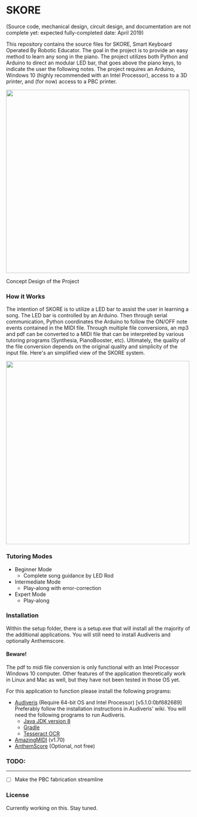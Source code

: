 # SKORE

(Source code, mechanical design, circuit design, and documentation are not complete yet: expected fully-completed date: April 2019)

This repository contains the source files for SKORE, Smart Keyboard Operated By Robotic Educator. The goal in the project is to provide an easy method to learn any song in the piano. The project utilizes both Python and Arduino to direct an modular LED bar, that goes above the piano keys, to indicate the user the following notes. The project requires an Arduino, Windows 10 (highly recommended with an Intel Processor), access to a 3D printer, and (for now) access to a PBC printer.

<img src="https://user-images.githubusercontent.com/40870026/51092443-f49ef900-175c-11e9-855c-2f1d3c66700f.PNG" width="500" />

Concept Design of the Project

### How it Works

The intention of SKORE is to utilize a LED bar to assist the user in learning a song. The LED bar is controlled by an Arduino. Then through serial communication, Python coordinates the Arduino to follow the ON/OFF note events contained in the MIDI file. Through multiple file conversions, an mp3 and pdf can be converted to a MIDI file that can be interpreted by various tutoring programs (Synthesia, PianoBooster, etc). Ultimately, the quality of the file conversion depends on the original quality and simplicity of the input file. Here's an simplified view of the SKORE system.

<img src="https://user-images.githubusercontent.com/40870026/51095438-5c177180-177a-11e9-9340-fca3899df69e.png" width=500 >

### Tutoring Modes

 - Beginner Mode
    - Complete song guidance by LED Rod
 - Intermediate Mode
    - Play-along with error-correction
 - Expert Mode
    - Play-along

### Installation
Within the setup folder, there is a setup.exe that will install all the majority of the additional applications. You will still need to install Audiveris and optionally Anthemscore.

#### Beware!
The pdf to midi file conversion is only functional with an Intel Processor Windows 10 computer. Other features of the application theoretically work in Linux and Mac as well, but they have not been tested in those OS yet.

For this application to function please install the following programs:
 - [Audiveris] (Require 64-bit OS and Intel Processor) [v5.1.0:0bf682689]
Preferably follow the installation instructions in Audiveris' wiki. You will need the following programs to run Audiveris.
     - [Java JDK version 8]
     - [Gradle]
     - [Tesseract OCR]
 - [AmazingMIDI] (v1.70)
 - [AnthemScore] (Optional, not free)

### TODO:
---

 - [ ] Make the PBC fabrication streamline

### License

Currently working on this. Stay tuned.


[Audiveris]: <https://github.com/audiveris>
[Java JDK version 8]: <http://www.oracle.com/technetwork/java/javase/downloads/index.html>
[Gradle]: <https://gradle.org/>
[Tesseract OCR]: <https://github.com/tesseract-ocr/tesseract>
[AmazingMIDI]: <http://www.pluto.dti.ne.jp/~araki/amazingmidi/>
[AnthemScore]: <https://www.lunaverus.com/>
